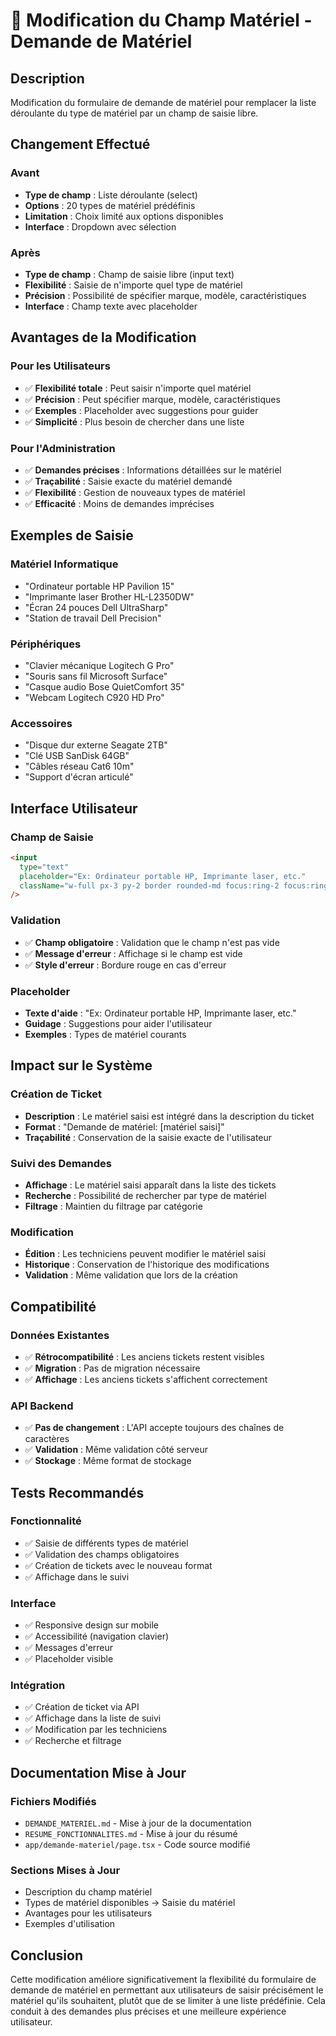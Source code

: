 # 🔧 Modification du Champ Matériel - Demande de Matériel

## Description

Modification du formulaire de demande de matériel pour remplacer la liste déroulante du type de matériel par un champ de saisie libre.

## Changement Effectué

### Avant
- **Type de champ** : Liste déroulante (select)
- **Options** : 20 types de matériel prédéfinis
- **Limitation** : Choix limité aux options disponibles
- **Interface** : Dropdown avec sélection

### Après
- **Type de champ** : Champ de saisie libre (input text)
- **Flexibilité** : Saisie de n'importe quel type de matériel
- **Précision** : Possibilité de spécifier marque, modèle, caractéristiques
- **Interface** : Champ texte avec placeholder

## Avantages de la Modification

### Pour les Utilisateurs
- ✅ **Flexibilité totale** : Peut saisir n'importe quel matériel
- ✅ **Précision** : Peut spécifier marque, modèle, caractéristiques
- ✅ **Exemples** : Placeholder avec suggestions pour guider
- ✅ **Simplicité** : Plus besoin de chercher dans une liste

### Pour l'Administration
- ✅ **Demandes précises** : Informations détaillées sur le matériel
- ✅ **Traçabilité** : Saisie exacte du matériel demandé
- ✅ **Flexibilité** : Gestion de nouveaux types de matériel
- ✅ **Efficacité** : Moins de demandes imprécises

## Exemples de Saisie

### Matériel Informatique
- "Ordinateur portable HP Pavilion 15"
- "Imprimante laser Brother HL-L2350DW"
- "Écran 24 pouces Dell UltraSharp"
- "Station de travail Dell Precision"

### Périphériques
- "Clavier mécanique Logitech G Pro"
- "Souris sans fil Microsoft Surface"
- "Casque audio Bose QuietComfort 35"
- "Webcam Logitech C920 HD Pro"

### Accessoires
- "Disque dur externe Seagate 2TB"
- "Clé USB SanDisk 64GB"
- "Câbles réseau Cat6 10m"
- "Support d'écran articulé"

## Interface Utilisateur

### Champ de Saisie
```html
<input
  type="text"
  placeholder="Ex: Ordinateur portable HP, Imprimante laser, etc."
  className="w-full px-3 py-2 border rounded-md focus:ring-2 focus:ring-orange-500"
/>
```

### Validation
- ✅ **Champ obligatoire** : Validation que le champ n'est pas vide
- ✅ **Message d'erreur** : Affichage si le champ est vide
- ✅ **Style d'erreur** : Bordure rouge en cas d'erreur

### Placeholder
- **Texte d'aide** : "Ex: Ordinateur portable HP, Imprimante laser, etc."
- **Guidage** : Suggestions pour aider l'utilisateur
- **Exemples** : Types de matériel courants

## Impact sur le Système

### Création de Ticket
- **Description** : Le matériel saisi est intégré dans la description du ticket
- **Format** : "Demande de matériel: [matériel saisi]"
- **Traçabilité** : Conservation de la saisie exacte de l'utilisateur

### Suivi des Demandes
- **Affichage** : Le matériel saisi apparaît dans la liste des tickets
- **Recherche** : Possibilité de rechercher par type de matériel
- **Filtrage** : Maintien du filtrage par catégorie

### Modification
- **Édition** : Les techniciens peuvent modifier le matériel saisi
- **Historique** : Conservation de l'historique des modifications
- **Validation** : Même validation que lors de la création

## Compatibilité

### Données Existantes
- ✅ **Rétrocompatibilité** : Les anciens tickets restent visibles
- ✅ **Migration** : Pas de migration nécessaire
- ✅ **Affichage** : Les anciens tickets s'affichent correctement

### API Backend
- ✅ **Pas de changement** : L'API accepte toujours des chaînes de caractères
- ✅ **Validation** : Même validation côté serveur
- ✅ **Stockage** : Même format de stockage

## Tests Recommandés

### Fonctionnalité
- ✅ Saisie de différents types de matériel
- ✅ Validation des champs obligatoires
- ✅ Création de tickets avec le nouveau format
- ✅ Affichage dans le suivi

### Interface
- ✅ Responsive design sur mobile
- ✅ Accessibilité (navigation clavier)
- ✅ Messages d'erreur
- ✅ Placeholder visible

### Intégration
- ✅ Création de ticket via API
- ✅ Affichage dans la liste de suivi
- ✅ Modification par les techniciens
- ✅ Recherche et filtrage

## Documentation Mise à Jour

### Fichiers Modifiés
- `DEMANDE_MATERIEL.md` - Mise à jour de la documentation
- `RESUME_FONCTIONNALITES.md` - Mise à jour du résumé
- `app/demande-materiel/page.tsx` - Code source modifié

### Sections Mises à Jour
- Description du champ matériel
- Types de matériel disponibles → Saisie du matériel
- Avantages pour les utilisateurs
- Exemples d'utilisation

## Conclusion

Cette modification améliore significativement la flexibilité du formulaire de demande de matériel en permettant aux utilisateurs de saisir précisément le matériel qu'ils souhaitent, plutôt que de se limiter à une liste prédéfinie. Cela conduit à des demandes plus précises et une meilleure expérience utilisateur. 